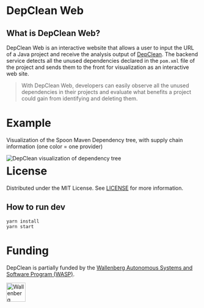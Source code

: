 # DepClean Web

## What is DepClean Web?

DepClean Web is an interactive website that allows a user to input the URL of a Java project and receive the analysis output of [DepClean](https://github.com/castor-software/depclean). The backend service detects all the unused dependencies declared in the `pom.xml` file of the project and sends them to the front for visualization as an interactive web site. 

> With DepClean Web, developers can easily observe all the unused dependencies in their projects and evaluate what benefits a project could gain from identifying and deleting them.

# Example
 
Visualization of the Spoon Maven Dependency tree, with supply chain information (one color = one provider)

<img src="https://github.com/castor-software/depclean-web/blob/main/.img/dependencyTree.jpg" align="left" alt="DepClean visualization of dependency tree"/>

# License

Distributed under the MIT License. See [LICENSE](https://github.com/castor-software/depclean/blob/master/LICENSE.md) for more information.

## How to run dev
```
yarn install
yarn start
```

# Funding

DepClean is partially funded by the [Wallenberg Autonomous Systems and Software Program (WASP)](https://wasp-sweden.org).

<img src="https://github.com/castor-software/depclean/blob/master/.img/wasp.svg" height="50px" alt="Wallenberg Autonomous Systems and Software Program (WASP)"/>
